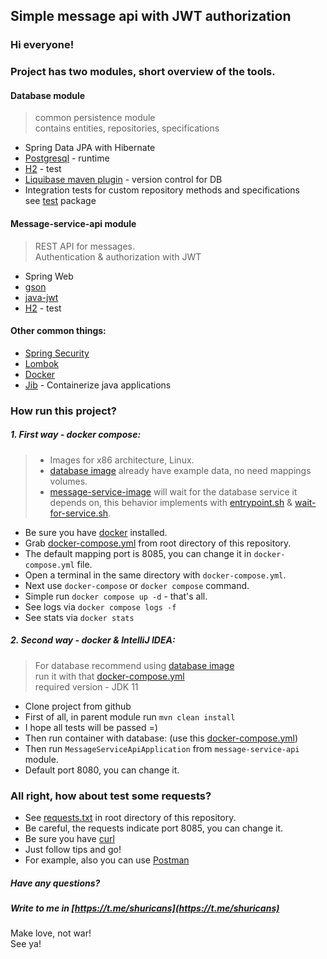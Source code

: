 ## Simple message api with JWT authorization
### Hi everyone!

### Project has two modules, short overview of the tools.

#### Database module
> common persistence module  
> contains entities, repositories, specifications
* Spring Data JPA with Hibernate
* [Postgresql](https://www.postgresql.org/) - runtime
* [H2](https://www.h2database.com/) - test
* [Liquibase maven plugin](https://docs.liquibase.com/home.html) - version control for DB
* Integration tests for custom repository methods and specifications  
  see [test]() package
#### Message-service-api module
> REST API for messages.  
> Authentication & authorization with JWT
* Spring Web
* [gson](https://github.com/google/gson)
* [java-jwt](https://github.com/auth0/java-jwt)
* [H2](https://www.h2database.com/) - test

#### Other common things:
* [Spring Security](https://spring.io/projects/spring-security)
* [Lombok](https://projectlombok.org/)
* [Docker](https://www.docker.com/)
* [Jib](https://github.com/GoogleContainerTools/jib) - Containerize java applications

### How run this project?
##### 1. First way - docker compose:

> * Images for x86 architecture, Linux.
> * [database image](https://hub.docker.com/repository/docker/shuricans/jwt-example-db) already have example data, no need mappings volumes.
> * [message-service-image](https://hub.docker.com/repository/docker/shuricans/message-service-api-app) will wait for the database service it depends on, this behavior implements with [entrypoint.sh](https://github.com/shuricans/simple-message-api/blob/master/message-service-api/src/main/jib/entrypoint.sh) & [wait-for-service.sh](https://github.com/shuricans/simple-message-api/blob/master/message-service-api/src/main/jib/wait-for-service.sh).
* Be sure you have [docker](https://docs.docker.com/engine/install/) installed.
* Grab [docker-compose.yml](https://github.com/shuricans/simple-message-api/blob/master/docker-compose.yml) from root directory of this repository.
* The default mapping port is 8085, you can change it in `docker-compose.yml` file.
* Open a terminal in the same directory with `docker-compose.yml`.
* Next use `docker-compose` or `docker compose` command.
* Simple run `docker compose up -d` - that's all.
* See logs via `docker compose logs -f`
* See stats via `docker stats`

##### 2. Second way - docker & IntelliJ IDEA:
> For database recommend using [database image](https://hub.docker.com/repository/docker/shuricans/jwt-example-db)  
> run it with that [docker-compose.yml](https://gist.github.com/shuricans/e3006989f8e5cd1fe9e14df527f156c3)  
> required version - JDK 11
* Clone project from github
* First of all, in parent module run `mvn clean install`
* I hope all tests will be passed =)
* Then run container with database: (use this [docker-compose.yml](https://gist.github.com/shuricans/e3006989f8e5cd1fe9e14df527f156c3))
* Then run `MessageServiceApiApplication` from `message-service-api` module.
* Default port 8080, you can change it.

### All right, how about test some requests?
* See [requests.txt](https://github.com/shuricans/simple-message-api/blob/master/requests.txt) in root directory of this repository.
* Be careful, the requests indicate port 8085, you can change it.
* Be sure you have [curl](https://curl.se/)
* Just follow tips and go!
* For example, also you can use [Postman](https://www.postman.com/)


##### Have any questions?
##### Write to me in [https://t.me/shuricans](https://t.me/shuricans)

Make love, not war!  
See ya!